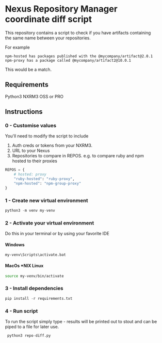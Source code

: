 # Nexus Repository Manager coordinate diff script
This repository contains a script to check if you have artifacts containing the same name between your repositories. 

For example 
````
npm-hosted has packages published with the @mycompany/artifact@2.0.1
npm-proxy has a package called @mycompany/artifact2@10.0.1
````

This would be a match.

## Requirements
Python3
NXRM3 OSS or PRO

## Instructions

### 0 - Customise values
You'll need to modify the script to include 
1. Auth creds or tokens from your NXRM3.
1. URL to your Nexus
1. Repositories to compare in REPOS. e.g. to compare ruby and npm hosted to their proxies

```python
REPOS = {
    # hosted: proxy
    "ruby-hosted": "ruby-proxy",
    "npm-hosted": "npm-group-proxy"
}
```

### 1 - Create new virtual environment
```python
python3 -m venv my-venv
```
### 2 - Activate your virtual environment
Do this in your terminal or by using your favorite IDE
#### Windows
```
my-venv\Scripts\activate.bat
```

#### MacOs *NIX Linux
```bash
source my-venv/bin/activate
```

### 3 - Install dependencies
```python
pip install -r requirements.txt
```

### 4 - Run script
To run the script simply type - results will be printed out to stout and can be piped to a file for later use.
```python
 python3 repo-diff.py
 ````

